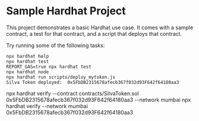 # Sample Hardhat Project

This project demonstrates a basic Hardhat use case. It comes with a sample contract, a test for that contract, and a script that deploys that contract.

Try running some of the following tasks:

```shell
npx hardhat help
npx hardhat test
REPORT_GAS=true npx hardhat test
npx hardhat node
npx hardhat run scripts/deploy_mytoken.js
Silva Token deployed:  0x5FbDB2315678afecb367f032d93F642f64180aa3
```
npx hardhat verify --contract contracts/SilvaToken.sol 0x5FbDB2315678afecb367f032d93F642f64180aa3  --network mumbai
npx hardhat verify --network mumbai 0x5FbDB2315678afecb367f032d93F642f64180aa3
